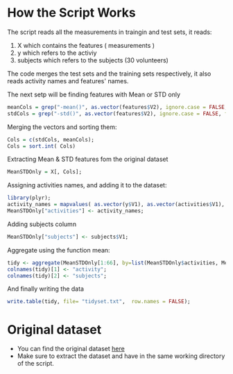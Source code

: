 # How the Script Works

The script reads all the measurements in traingin and test sets, it reads:

1. X which contains the features ( measurements )
2. y which refers to the activiy
3. subjects which refers to the subjects (30 volunteers)

The code merges the test sets and the training sets respectively, it also reads activity names and features' names.


The next setp will be finding features with Mean or STD only
```R
meanCols = grep("-mean()", as.vector(features$V2), ignore.case = FALSE, fixed = TRUE );
stdCols = grep("-std()", as.vector(features$V2), ignore.case = FALSE, fixed = TRUE );
```
Merging the vectors and sorting them:
```R
Cols = c(stdCols, meanCols);
Cols = sort.int( Cols)
```
Extracting Mean & STD features fom the original dataset
```R
MeanSTDOnly = X[, Cols];
```

Assigning activities names, and adding it to the dataset:

```R
library(plyr);
activity_names = mapvalues( as.vector(y$V1), as.vector(activities$V1), as.vector(activities$V2));
MeanSTDOnly["activities"] <- activity_names;
```
Adding subjects column
```R
MeanSTDOnly["subjects"] <- subjects$V1;
```

Aggregate using the function mean:
```R
tidy <- aggregate(MeanSTDOnly[1:66], by=list(MeanSTDOnly$activities, MeanSTDOnly$subjects), FUN=mean);
colnames(tidy)[1] <- "activity";
colnames(tidy)[2] <- "subjects";
```

And finally writing the data
```R
write.table(tidy, file= "tidyset.txt",  row.names = FALSE);
```

# Original dataset

* You can find the original dataset [here](https://d396qusza40orc.cloudfront.net/getdata%2Fprojectfiles%2FUCI%20HAR%20Dataset.zip)
* Make sure to extract the dataset and have in the same working directory of the script.

